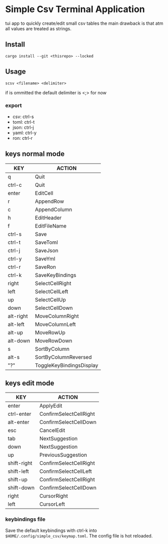 # Simple Csv Terminal Application
tui app to quickly create/edit small csv tables
the main drawback is that atm all values are treated as strings.

## Install
`cargo install --git <thisrepo> --locked`

## Usage
`scsv <filename> <delimiter>`

if <delimiter> is ommitted the default delimiter is <;> for now

### export
- csv: ctrl-s
- toml: ctrl-t
- json: ctrl-j
- yaml: ctrl-y
- ron: ctrl-r


## keys normal mode
| KEY | ACTION |
| - | - |
| q | Quit |
| ctrl-c | Quit |
| enter | EditCell |
| r | AppendRow |
| c | AppendColumn |
| h | EditHeader |
| f | EditFileName |
| ctrl-s | Save |
| ctrl-t | SaveToml |
| ctrl-j | SaveJson |
| ctrl-y | SaveYml |
| ctrl-r | SaveRon |
| ctrl-k | SaveKeyBindings |
| right | SelectCellRight |
| left | SelectCellLeft |
| up | SelectCellUp |
| down | SelectCellDown |
| alt-right | MoveColumnRight |
| alt-left | MoveColumnLeft |
| alt-up | MoveRowUp |
| alt-down | MoveRowDown |
| s | SortByColumn |
| alt-s | SortByColumnReversed |
| "?" | ToggleKeyBindingsDisplay |

## keys edit mode
| KEY | ACTION |
| - | - |
| enter | ApplyEdit |
| ctrl-enter | ConfirmSelectCellRight |
| alt-enter | ConfirmSelectCellDown |
| esc | CancelEdit |
| tab | NextSuggestion |
| down | NextSuggestion |
| up | PreviousSuggestion |
| shift-right | ConfirmSelectCellRight |
| shift-left | ConfirmSelectCellLeft |
| shift-up | ConfirmSelectCellRight |
| shift-down | ConfirmSelectCellDown |
| right | CursorRight |
| left | CursorLeft |

  ### keybindings file
  Save the default keybindings with ctrl-k into `$HOME/.config/simple_csv/keymap.toml`.
  The config file is hot reloaded.
